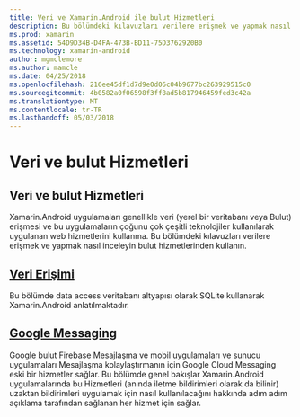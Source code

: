 ```yaml
---
title: Veri ve Xamarin.Android ile bulut Hizmetleri
description: Bu bölümdeki kılavuzları verilere erişmek ve yapmak nasıl inceleyin bulut hizmetlerinden kullanın.
ms.prod: xamarin
ms.assetid: 54D9D34B-D4FA-473B-BD11-75D3762920B0
ms.technology: xamarin-android
author: mgmclemore
ms.author: mamcle
ms.date: 04/25/2018
ms.openlocfilehash: 216ee45df1d7d9e0d06c04b9677bc263929515c0
ms.sourcegitcommit: 4b0582a0f06598f3ff8ad5b817946459fed3c42a
ms.translationtype: MT
ms.contentlocale: tr-TR
ms.lasthandoff: 05/03/2018
---
```

# <a name="data-and-cloud-services"></a>Veri ve bulut Hizmetleri

## <a name="data-and-cloud-services"></a>Veri ve bulut Hizmetleri

Xamarin.Android uygulamaları genellikle veri (yerel bir veritabanı veya Bulut) erişmesi ve bu uygulamaların çoğunu çok çeşitli teknolojiler kullanılarak uygulanan web hizmetlerini kullanma. Bu bölümdeki kılavuzları verilere erişmek ve yapmak nasıl inceleyin bulut hizmetlerinden kullanın.

## <a name="data-accessandroiddata-clouddata-accessindexmd"></a>[Veri Erişimi](~/android/data-cloud/data-access/index.md)

Bu bölümde data access veritabanı altyapısı olarak SQLite kullanarak Xamarin.Android anlatılmaktadır.
 
## <a name="google-messagingandroiddata-cloudgoogle-messagingindexmd"></a>[Google Messaging](~/android/data-cloud/google-messaging/index.md)

Google bulut Firebase Mesajlaşma ve mobil uygulamaları ve sunucu uygulamaları Mesajlaşma kolaylaştırmanın için Google Cloud Messaging eski bir hizmetler sağlar. Bu bölümde genel bakışlar Xamarin.Android uygulamalarında bu Hizmetleri (anında iletme bildirimleri olarak da bilinir) uzaktan bildirimleri uygulamak için nasıl kullanılacağını hakkında adım adım açıklama tarafından sağlanan her hizmet için sağlar.


